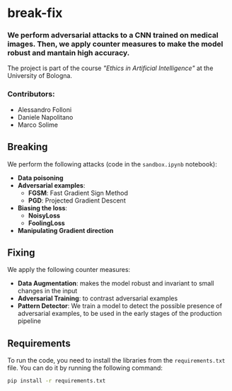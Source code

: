 # break-fix
### We perform **adversarial attacks** to a CNN trained on **medical images**. Then, we apply counter measures to make the model robust and mantain high accuracy.
The project is part of the course _"Ethics in Artificial Intelligence"_ at the University of Bologna. 

### Contributors:
- Alessandro Folloni
- Daniele Napolitano
- Marco Solime



## Breaking
We perform the following attacks (code in the `sandbox.ipynb` notebook):
- **Data poisoning**
- **Adversarial examples**:
    - **FGSM**: Fast Gradient Sign Method
    - **PGD**: Projected Gradient Descent
- **Biasing the loss**:
    - **NoisyLoss**
    - **FoolingLoss**
- **Manipulating Gradient direction**

## Fixing
We apply the following counter measures:
- **Data Augmentation**: makes the model robust and invariant to small changes in the input
- **Adversarial Training**: to contrast adversarial examples
- **Pattern Detector**: We train a model to detect the possible presence of adversarial examples, to be used in the early stages of the production pipeline

## Requirements
To run the code, you need to install the libraries from the `requirements.txt` file. You can do it by running the following command:
```bash
pip install -r requirements.txt
```